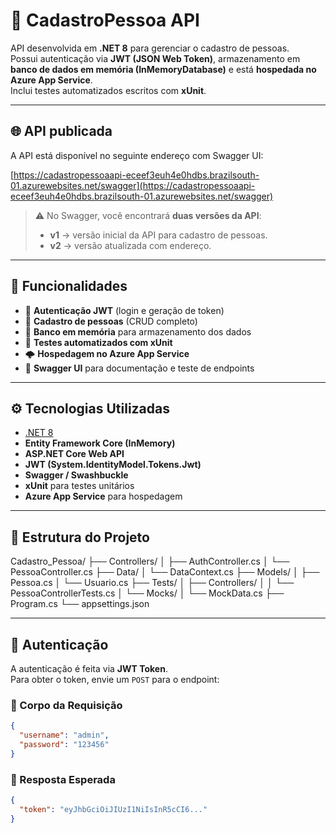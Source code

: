 # 🧾 CadastroPessoa API

API desenvolvida em **.NET 8** para gerenciar o cadastro de pessoas.  
Possui autenticação via **JWT (JSON Web Token)**, armazenamento em **banco de dados em memória (InMemoryDatabase)** e está **hospedada no Azure App Service**.  
Inclui testes automatizados escritos com **xUnit**.

---

## 🌐 API publicada

A API está disponível no seguinte endereço com Swagger UI:  

[https://cadastropessoaapi-eceef3euh4e0hdbs.brazilsouth-01.azurewebsites.net/swagger](https://cadastropessoaapi-eceef3euh4e0hdbs.brazilsouth-01.azurewebsites.net/swagger)

> ⚠️ No Swagger, você encontrará **duas versões da API**:
> - **v1** → versão inicial da API para cadastro de pessoas.  
> - **v2** → versão atualizada com endereço.
---

## 🚀 Funcionalidades

- 🔐 **Autenticação JWT** (login e geração de token)  
- 👤 **Cadastro de pessoas** (CRUD completo)  
- 🧠 **Banco em memória** para armazenamento dos dados  
- 🧪 **Testes automatizados com xUnit**  
- 🌩️ **Hospedagem no Azure App Service**  
- 📘 **Swagger UI** para documentação e teste de endpoints  

---

## ⚙️ Tecnologias Utilizadas

- [.NET 8](https://dotnet.microsoft.com/)  
- **Entity Framework Core (InMemory)**  
- **ASP.NET Core Web API**  
- **JWT (System.IdentityModel.Tokens.Jwt)**  
- **Swagger / Swashbuckle**  
- **xUnit** para testes unitários  
- **Azure App Service** para hospedagem  

---

## 📁 Estrutura do Projeto

Cadastro_Pessoa/
├── Controllers/
│ ├── AuthController.cs
│ └── PessoaController.cs
├── Data/
│ └── DataContext.cs
├── Models/
│ ├── Pessoa.cs
│ └── Usuario.cs
├── Tests/
│ ├── Controllers/
│ │ └── PessoaControllerTests.cs
│ └── Mocks/
│ └── MockData.cs
├── Program.cs
└── appsettings.json


---

## 🔐 Autenticação

A autenticação é feita via **JWT Token**.  
Para obter o token, envie um `POST` para o endpoint:


### 🔸 Corpo da Requisição
```json
{
  "username": "admin",
  "password": "123456"
}
```
### 🔸 Resposta Esperada
```json
{
  "token": "eyJhbGciOiJIUzI1NiIsInR5cCI6..."
}
```


